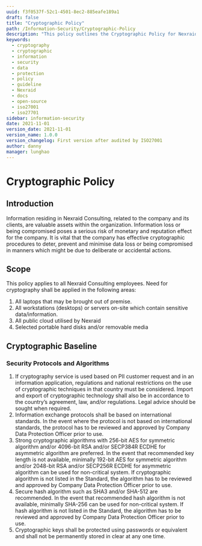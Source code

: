 ```yaml
---
uuid: f3f0537f-52c1-4501-8ec2-885eafe189a1
draft: false
title: "Cryptographic Policy"
path: /Information-Security/Cryptographic-Policy
description: "This policy outlines the Cryptographic Policy for Nexraid's information system."
keywords: 
  - cryptography
  - cryptographic
  - information
  - security
  - data
  - protection
  - policy
  - guideline
  - Nexraid
  - docs
  - open-source
  - iso27001
  - iso27701
sidebar: information-security
date: 2021-11-01
version_date: 2021-11-01
version_name: 1.0.0
version_changelog: First version after audited by ISO27001
author: danny
manager: lunghao
---
```


# Cryptographic Policy

## Introduction
Information residing in Nexraid Consulting, related to the company and its clients, are valuable assets within the organization. Information loss or being compromised poses a serious risk of monetary and reputation effect for the company. It is vital that the company has effective cryptographic procedures to deter, prevent and minimise data loss or being compromised in manners which might be due to deliberate or accidental actions.

## Scope
This policy applies to all Nexraid Consulting employees. Need for cryptography shall be applied in the following areas:
1. All laptops that may be brought out of premise.
2. All workstations (desktops) or servers on-site which contain sensitive data/information.
3. All public cloud utilised by Nexraid
4. Selected portable hard disks and/or removable media

## Cryptographic Baseline

### Security Protocols and Algorithms 
1. If cryptography service is used based on PII customer request and in an information application, regulations and national restrictions on the use of cryptographic techniques in that country must be considered. Import and export of cryptographic technology shall also be in accordance to the country’s agreement, law, and/or regulations. Legal advice should be sought when required.
2. Information exchange protocols shall be based on international standards. In the event where the protocol is not based on international standards, the protocol has to be reviewed and approved by Company Data Protection Officer prior to use.
3. Strong cryptographic algorithms with 256-bit AES for symmetric algorithm and/or 4096-bit RSA and/or SECP384R ECDHE for asymmetric algorithm are preferred. In the event that recommended key length is not available, minimally 192-bit AES for symmetric algorithm and/or 2048-bit RSA and/or SECP256R ECDHE for asymmetric algorithm can be used for non-critical system. If cryptographic algorithm is not listed in the Standard, the algorithm has to be reviewed and approved by Company Data Protection Officer prior to use.
4. Secure hash algorithm such as SHA3 and/or SHA-512 are recommended. In the event that recommended hash algorithm is not available, minimally SHA-256 can be used for non-critical system. If hash algorithm is not listed in the Standard, the algorithm has to be reviewed and approved by Company Data Protection Officer prior to use.
5. Cryptographic keys shall be protected using passwords or equivalent and shall not be permanently stored in clear at any one time.